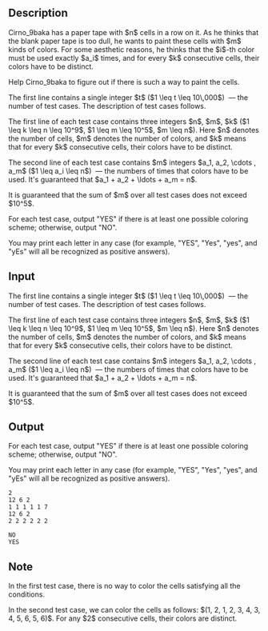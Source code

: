 ## Description

<div><p>Cirno_9baka has a paper tape with $n$ cells in a row on it. As he thinks that the blank paper tape is too dull, he wants to paint these cells with $m$ kinds of colors. For some aesthetic reasons, he thinks that the $i$-th color must be used exactly $a_i$ times, and for every $k$ consecutive cells, their colors have to be distinct. </p><p>Help Cirno_9baka to figure out if there is such a way to paint the cells.</p></div><div class="input-specification"><p>The first line contains a single integer $t$ ($1 \leq t \leq 10\,000$) &nbsp;— the number of test cases. The description of test cases follows.</p><p>The first line of each test case contains three integers $n$, $m$, $k$ ($1 \leq k \leq n \leq 10^9$, $1 \leq m \leq 10^5$, $m \leq n$). Here $n$ denotes the number of cells, $m$ denotes the number of colors, and $k$ means that for every $k$ consecutive cells, their colors have to be distinct.</p><p>The second line of each test case contains $m$ integers $a_1, a_2, \cdots , a_m$ ($1 \leq a_i \leq n$) &nbsp;— the numbers of times that colors have to be used. It's guaranteed that $a_1 + a_2 + \ldots + a_m = n$.</p><p>It is guaranteed that the sum of $m$ over all test cases does not exceed $10^5$.</p></div><div class="output-specification"><p>For each test case, output "YES" if there is at least one possible coloring scheme; otherwise, output "NO".</p><p>You may print each letter in any case (for example, "YES", "Yes", "yes", and "yEs" will all be recognized as positive answers).</p></div>

## Input

<p>The first line contains a single integer $t$ ($1 \leq t \leq 10\,000$) &nbsp;— the number of test cases. The description of test cases follows.</p><p>The first line of each test case contains three integers $n$, $m$, $k$ ($1 \leq k \leq n \leq 10^9$, $1 \leq m \leq 10^5$, $m \leq n$). Here $n$ denotes the number of cells, $m$ denotes the number of colors, and $k$ means that for every $k$ consecutive cells, their colors have to be distinct.</p><p>The second line of each test case contains $m$ integers $a_1, a_2, \cdots , a_m$ ($1 \leq a_i \leq n$) &nbsp;— the numbers of times that colors have to be used. It's guaranteed that $a_1 + a_2 + \ldots + a_m = n$.</p><p>It is guaranteed that the sum of $m$ over all test cases does not exceed $10^5$.</p>

## Output

<p>For each test case, output "YES" if there is at least one possible coloring scheme; otherwise, output "NO".</p><p>You may print each letter in any case (for example, "YES", "Yes", "yes", and "yEs" will all be recognized as positive answers).</p>





```input1|2,3
2
12 6 2
1 1 1 1 1 7
12 6 2
2 2 2 2 2 2
```




```output1
NO
YES
```



## Note

<p>In the first test case, there is no way to color the cells satisfying all the conditions.</p><p>In the second test case, we can color the cells as follows: $(1, 2, 1, 2, 3, 4, 3, 4, 5, 6, 5, 6)$. For any $2$ consecutive cells, their colors are distinct.</p>

